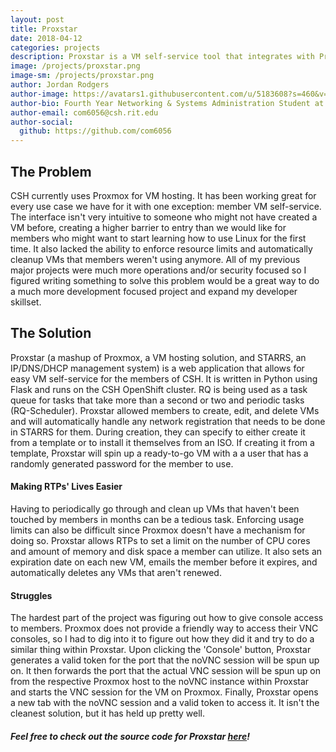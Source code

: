 ```yaml
---
layout: post
title: Proxstar
date: 2018-04-12
categories: projects
description: Proxstar is a VM self-service tool that integrates with Proxmox and STARRS
image: /projects/proxstar.png
image-sm: /projects/proxstar.png
author: Jordan Rodgers
author-image: https://avatars1.githubusercontent.com/u/5183608?s=460&v=4
author-bio: Fourth Year Networking & Systems Administration Student at Rochester Institute of Technology
author-email: com6056@csh.rit.edu
author-social:
  github: https://github.com/com6056
---
```


## The Problem
CSH currently uses Proxmox for VM hosting. It has been working great for every use case we have for it with one exception: member VM self-service. The interface isn't very intuitive to someone who might not have created a VM before, creating a higher barrier to entry than we would like for members who might want to start learning how to use Linux for the first time. It also lacked the ability to enforce resource limits and automatically cleanup VMs that members weren't using anymore. All of my previous major projects were much more operations and/or security focused so I figured writing something to solve this problem would be a great way to do a much more development focused project and expand my developer skillset.

## The Solution
Proxstar (a mashup of Proxmox, a VM hosting solution, and STARRS, an IP/DNS/DHCP management system) is a web application that allows for easy VM self-service for the members of CSH. It is written in Python using Flask and runs on the CSH OpenShift cluster. RQ is being used as a task queue for tasks that take more than a second or two and periodic tasks (RQ-Scheduler). Proxstar allowed members to create, edit, and delete VMs and will automatically handle any network registration that needs to be done in STARRS for them. During creation, they can specify to either create it from a template or to install it themselves from an ISO. If creating it from a template, Proxstar will spin up a ready-to-go VM with a a user that has a randomly generated password for the member to use.

#### Making RTPs' Lives Easier
Having to periodically go through and clean up VMs that haven't been touched by members in months can be a tedious task. Enforcing usage limits can also be difficult since Proxmox doesn't have a mechanism for doing so. Proxstar allows RTPs to set a limit on the number of CPU cores and amount of memory and disk space a member can utilize. It also sets an expiration date on each new VM, emails the member before it expires, and automatically deletes any VMs that aren't renewed.

#### Struggles
The hardest part of the project was figuring out how to give console access to members. Proxmox does not provide a friendly way to access their VNC consoles, so I had to dig into it to figure out how they did it and try to do a similar thing within Proxstar. Upon clicking the 'Console' button, Proxstar generates a valid token for the port that the noVNC session will be spun up on. It then forwards the port that the actual VNC session will be spun up on from the respective Proxmox host to the noVNC instance within Proxstar and starts the VNC session for the VM on Proxmox. Finally, Proxstar opens a new tab with the noVNC session and a valid token to access it. It isn't the cleanest solution, but it has held up pretty well.

##### Feel free to check out the source code for Proxstar [here](https://github.com/com6056/proxstar)!
